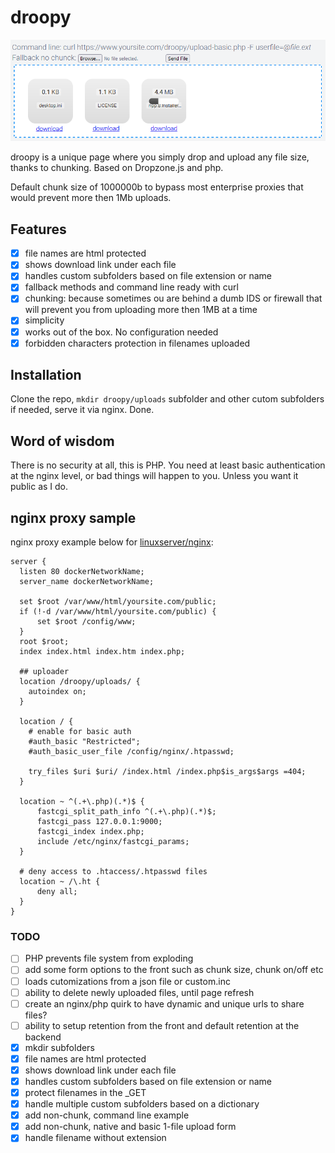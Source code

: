 # droopy
![drop files here](assets/front1.png)

droopy is a unique page where you simply drop and upload any file size, thanks to chunking. Based on Dropzone.js and php.

Default chunk size of 1000000b to bypass most enterprise proxies that would prevent more then 1Mb uploads.

## Features

- [x] file names are html protected
- [x] shows download link under each file
- [x] handles custom subfolders based on file extension or name
- [x] fallback methods and command line ready with curl
- [x] chunking: because sometimes ou are behind a dumb IDS or firewall that will prevent you from uploading more then 1MB at a time
- [x] simplicity
- [x] works out of the box. No configuration needed
- [x] forbidden characters protection in filenames uploaded

## Installation

Clone the repo, `mkdir droopy/uploads` subfolder and other cutom subfolders if needed, serve it via nginx. Done.

## Word of wisdom

There is no security at all, this is PHP. You need at least basic authentication at the nginx level, or bad things will happen to you. Unless you want it public as I do.

## nginx proxy sample

nginx proxy example below for [linuxserver/nginx](https://docs.linuxserver.io/images/docker-nginx):
```
server {
  listen 80 dockerNetworkName;
  server_name dockerNetworkName;

  set $root /var/www/html/yoursite.com/public;
  if (!-d /var/www/html/yoursite.com/public) {
      set $root /config/www;
  }
  root $root;
  index index.html index.htm index.php;

  ## uploader
  location /droopy/uploads/ {
    autoindex on;
  }

  location / {
    # enable for basic auth
    #auth_basic "Restricted";
    #auth_basic_user_file /config/nginx/.htpasswd;

    try_files $uri $uri/ /index.html /index.php$is_args$args =404;
  }

  location ~ ^(.+\.php)(.*)$ {
      fastcgi_split_path_info ^(.+\.php)(.*)$;
      fastcgi_pass 127.0.0.1:9000;
      fastcgi_index index.php;
      include /etc/nginx/fastcgi_params;
  }

  # deny access to .htaccess/.htpasswd files
  location ~ /\.ht {
      deny all;
  }
}
```

### TODO
- [ ] PHP prevents file system from exploding
- [ ] add some form options to the front such as chunk size, chunk on/off etc
- [ ] loads cutomizations from a json file or custom.inc
- [ ] ability to delete newly uploaded files, until page refresh
- [ ] create an nginx/php quirk to have dynamic and unique urls to share files?
- [ ] ability to setup retention from the front and default retention at the backend
- [x] mkdir subfolders
- [x] file names are html protected
- [x] shows download link under each file
- [x] handles custom subfolders based on file extension or name
- [x] protect filenames in the _GET
- [x] handle multiple custom subfolders based on a dictionary
- [x] add non-chunk, command line example
- [x] add non-chunk, native and basic 1-file upload form
- [x] handle filename without extension
